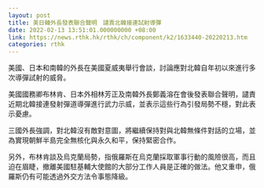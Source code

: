 ```yaml
---
layout: post
title: 美日韓外長發表聯合聲明　譴責北韓接連試射導彈
date: 2022-02-13 13:51:01.000000000 +08:00
link: https://news.rthk.hk/rthk/ch/component/k2/1633440-20220213.htm
categories: rthk
---
```


美國、日本和南韓的外長在美國夏威夷舉行會談，討論應對北韓自年初以來進行多次導彈試射的威脅。

美國國務卿布林肯、日本外相林芳正及南韓外長鄭義溶在會後發表聯合聲明，譴責近期北韓接連發射彈道導彈進行武力示威，並表示這些行為引發局勢不穩，對此表示憂慮。

三國外長強調，對北韓沒有敵對意圖，將繼續保持對與北韓無條件對話的立場，並為實現朝鮮半島完全無核化與永久和平，保持緊密合作。

另外，布林肯談及烏克蘭局勢，指俄羅斯在烏克蘭採取軍事行動的風險很高，而且迫在眉睫，撤離美國駐基輔大使館的大部分工作人員是正確的做法。他又重申，俄羅斯仍有可能透過外交方法令事態降級。
